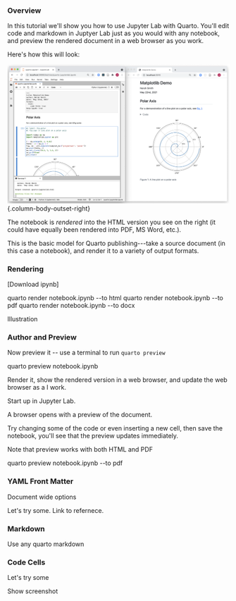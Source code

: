 ### Overview

In this tutorial we'll show you how to use Jupyter Lab with Quarto. You'll edit code and markdown in Juptyer Lab just as you would with any notebook, and preview the rendered document in a web browser as you work.

Here's how this will look:

![](images/jupyterlab-preview.png){.column-body-outset-right}

The notebook is *rendered* into the HTML version you see on the right (it could have equally been rendered into PDF, MS Word, etc.).

This is the basic model for Quarto publishing---take a source document (in this case a notebook), and render it to a variety of output formats.

### Rendering

\[Download ipynb\]

quarto render notebook.ipynb --to html quarto render notebook.ipynb --to pdf quarto render notebook.ipynb --to docx

Illustration

### Author and Preview

Now preview it -- use a terminal to run `quarto preview`

quarto preview notebook.ipynb

Render it, show the rendered version in a web browser, and update the web browser as a I work.

Start up in Jupyter Lab.

A browser opens with a preview of the document.

Try changing some of the code or even inserting a new cell, then save the notebook, you'll see that the preview updates immediately.

Note that preview works with both HTML and PDF

quarto preview notebook.ipynb --to pdf

### YAML Front Matter

Document wide options

Let's try some. Link to refernece.

### Markdown

Use any quarto markdown

### Code Cells

Let's try some

Show screenshot

